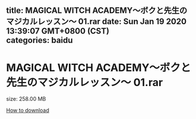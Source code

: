 
title: MAGICAL WITCH ACADEMY～ボクと先生のマジカルレッスン～ 01.rar
date: Sun Jan 19 2020 13:39:07 GMT+0800 (CST)    
categories: baidu
---

# MAGICAL WITCH ACADEMY～ボクと先生のマジカルレッスン～ 01.rar
size: 258.00 MB
 
 

[How to download](https://bpcam.bemobtrk.com/go/2ceec3aa-1ca2-46d6-b9ff-aaa5c184517c?jno=5484)